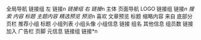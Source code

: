 全局导航
    链接组 左
        链接*n
    链接组 右
        链接*n
主体
    页面导航
        LOGO
        链接组
            链接*n
        搜索
    内容
        标题
        主题内容
            精选预览
                预览*n
                    喜欢
                    文章预览
                        标题
                        缩略内容
                        来自
                底部分页栏
            推荐小组
                标题
                小组列表
                    小组头像
                    小组信息
                        链接 组名
                        其他信息
                            组员数
                            链接 加入
                广告栏
页脚
    元信息
    链接组
        链接*n